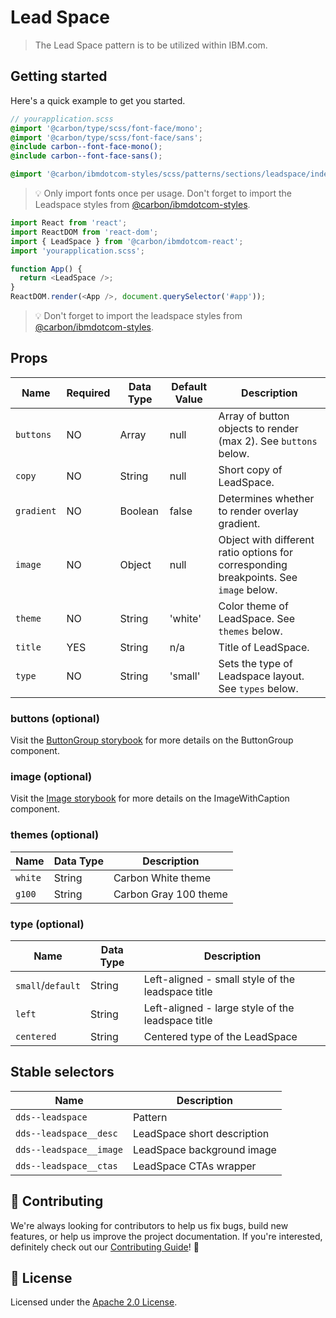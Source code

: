 # Lead Space

> The Lead Space pattern is to be utilized within IBM.com.

## Getting started

Here's a quick example to get you started.

```scss
// yourapplication.scss
@import '@carbon/type/scss/font-face/mono';
@import '@carbon/type/scss/font-face/sans';
@include carbon--font-face-mono();
@include carbon--font-face-sans();

@import '@carbon/ibmdotcom-styles/scss/patterns/sections/leadspace/index';
```

> 💡 Only import fonts once per usage. Don't forget to import the Leadspace
> styles from
> [@carbon/ibmdotcom-styles](https://github.com/carbon-design-system/ibm-dotcom-library/blob/master/packages/styles).

```javascript
import React from 'react';
import ReactDOM from 'react-dom';
import { LeadSpace } from '@carbon/ibmdotcom-react';
import 'yourapplication.scss';

function App() {
  return <LeadSpace />;
}
ReactDOM.render(<App />, document.querySelector('#app'));
```

> 💡 Don't forget to import the leadspace styles from
> [@carbon/ibmdotcom-styles](https://github.com/carbon-design-system/ibm-dotcom-library/blob/master/packages/styles).

## Props

| Name       | Required | Data Type | Default Value | Description                                                                           |
| ---------- | -------- | --------- | ------------- | ------------------------------------------------------------------------------------- |
| `buttons`  | NO       | Array     | null          | Array of button objects to render (max 2). See `buttons` below.                       |
| `copy`     | NO       | String    | null          | Short copy of LeadSpace.                                                              |
| `gradient` | NO       | Boolean   | false         | Determines whether to render overlay gradient.                                        |
| `image`    | NO       | Object    | null          | Object with different ratio options for corresponding breakpoints. See `image` below. |
| `theme`    | NO       | String    | 'white'       | Color theme of LeadSpace. See `themes` below.                                         |
| `title`    | YES      | String    | n/a           | Title of LeadSpace.                                                                   |
| `type`     | NO       | String    | 'small'       | Sets the type of Leadspace layout. See `types` below.                                 |

### buttons (optional)

Visit the
[ButtonGroup storybook](https://ibmdotcom-react.mybluemix.net/?path=/story/patterns-sub-patterns-buttongroup--default)
for more details on the ButtonGroup component.

### image (optional)

Visit the
[Image storybook](https://ibmdotcom-react.mybluemix.net/?path=/story/components-imagewithcaption--default)
for more details on the ImageWithCaption component.

### themes (optional)

| Name    | Data Type | Description           |
| ------- | --------- | --------------------- |
| `white` | String    | Carbon White theme    |
| `g100`  | String    | Carbon Gray 100 theme |

### type (optional)

| Name              | Data Type | Description                                       |
| ----------------- | --------- | ------------------------------------------------- |
| `small`/`default` | String    | Left-aligned - small style of the leadspace title |
| `left`            | String    | Left-aligned - large style of the leadspace title |
| `centered`        | String    | Centered type of the LeadSpace                    |

## Stable selectors

| Name                    | Description                 |
| ----------------------- | --------------------------- |
| `dds--leadspace`        | Pattern                     |
| `dds--leadspace__desc`  | LeadSpace short description |
| `dds--leadspace__image` | LeadSpace background image  |
| `dds--leadspace__ctas`  | LeadSpace CTAs wrapper      |

## 🙌 Contributing

We're always looking for contributors to help us fix bugs, build new features,
or help us improve the project documentation. If you're interested, definitely
check out our
[Contributing Guide](https://github.com/carbon-design-system/ibm-dotcom-library/blob/master/.github/CONTRIBUTING.md)!
👀

## 📝 License

Licensed under the
[Apache 2.0 License](https://github.com/carbon-design-system/ibm-dotcom-library/blob/master/LICENSE).
